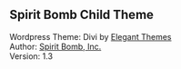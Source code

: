 ## Spirit Bomb Child Theme

Wordpress Theme: Divi by [Elegant Themes](https://elegantthemes.com/)<br>
Author: [Spirit Bomb, Inc.](https://spiritbomb.ai/)<br>
Version: 1.3<br>
<br>
<br>

